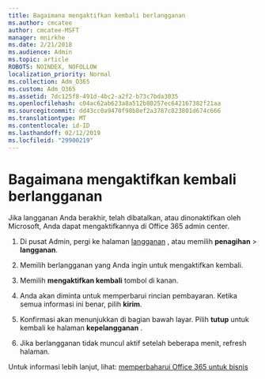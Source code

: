 ```yaml
---
title: Bagaimana mengaktifkan kembali berlangganan
ms.author: cmcatee
author: cmcatee-MSFT
manager: mnirkhe
ms.date: 2/21/2018
ms.audience: Admin
ms.topic: article
ROBOTS: NOINDEX, NOFOLLOW
localization_priority: Normal
ms.collection: Adm_O365
ms.custom: Adm_O365
ms.assetid: 7dc125f8-491d-4bc2-a2f2-b73c7bda3035
ms.openlocfilehash: c04ac62ab623a8a512b80257ec642167382f21aa
ms.sourcegitcommit: dd43cc0a9470f98b8ef2a3787c823801d674c666
ms.translationtype: MT
ms.contentlocale: id-ID
ms.lasthandoff: 02/12/2019
ms.locfileid: "29900219"
---
```

# <a name="how-to-reactivate-a-subscription"></a>Bagaimana mengaktifkan kembali berlangganan

Jika langganan Anda berakhir, telah dibatalkan, atau dinonaktifkan oleh Microsoft, Anda dapat mengaktifkannya di Office 365 admin center.
  
1. Di pusat Admin, pergi ke halaman [langganan](https://go.microsoft.com/fwlink/p/?linkid=842054) , atau memilih **penagihan** \> **langganan**.
    
2. Memilih berlangganan yang Anda ingin untuk mengaktifkan kembali.
    
3. Memilih **mengaktifkan kembali** tombol di kanan. 
    
4. Anda akan diminta untuk memperbarui rincian pembayaran. Ketika semua informasi ini benar, pilih **kirim**.
    
5. Konfirmasi akan menunjukkan di bagian bawah layar. Pilih **tutup** untuk kembali ke halaman **kepelangganan** . 
    
6. Jika berlangganan tidak muncul aktif setelah beberapa menit, refresh halaman.
    
Untuk informasi lebih lanjut, lihat: [memperbaharui Office 365 untuk bisnis](https://support.office.com/article/8d83b530-f4ca-47f6-a666-e5791cbacc7e)
  


